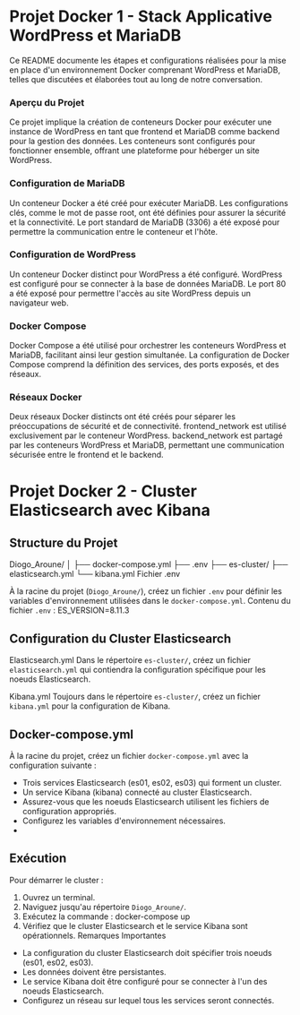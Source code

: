 # Projet Docker 1 - Stack Applicative WordPress et MariaDB
Ce README documente les étapes et configurations réalisées pour la mise en place d'un environnement Docker comprenant WordPress et MariaDB, telles que discutées et élaborées tout au long de notre conversation.

### Aperçu du Projet
Ce projet implique la création de conteneurs Docker pour exécuter une instance de WordPress en tant que frontend et MariaDB comme backend pour la gestion des données. Les conteneurs sont configurés pour fonctionner ensemble, offrant une plateforme pour héberger un site WordPress.

### Configuration de MariaDB
Un conteneur Docker a été créé pour exécuter MariaDB.
Les configurations clés, comme le mot de passe root, ont été définies pour assurer la sécurité et la connectivité.
Le port standard de MariaDB (3306) a été exposé pour permettre la communication entre le conteneur et l'hôte.

### Configuration de WordPress
Un conteneur Docker distinct pour WordPress a été configuré.
WordPress est configuré pour se connecter à la base de données MariaDB.
Le port 80 a été exposé pour permettre l'accès au site WordPress depuis un navigateur web.

### Docker Compose
Docker Compose a été utilisé pour orchestrer les conteneurs WordPress et MariaDB, facilitant ainsi leur gestion simultanée.
La configuration de Docker Compose comprend la définition des services, des ports exposés, et des réseaux.

### Réseaux Docker
Deux réseaux Docker distincts ont été créés pour séparer les préoccupations de sécurité et de connectivité.
frontend_network est utilisé exclusivement par le conteneur WordPress.
backend_network est partagé par les conteneurs WordPress et MariaDB, permettant une communication sécurisée entre le frontend et le backend.


# Projet Docker 2 - Cluster Elasticsearch avec Kibana

## Structure du Projet
Diogo_Aroune/
│
├── docker-compose.yml
├── .env
├── es-cluster/
├── elasticsearch.yml
└── kibana.yml
Fichier .env

À la racine du projet (`Diogo_Aroune/`), créez un fichier `.env` pour définir les variables
d'environnement utilisées dans le `docker-compose.yml`.
Contenu du fichier `.env` :
ES_VERSION=8.11.3

## Configuration du Cluster Elasticsearch

Elasticsearch.yml
Dans le répertoire `es-cluster/`, créez un fichier `elasticsearch.yml` qui contiendra la
configuration spécifique pour les noeuds Elasticsearch.

Kibana.yml
Toujours dans le répertoire `es-cluster/`, créez un fichier `kibana.yml` pour la configuration
de Kibana.

## Docker-compose.yml
À la racine du projet, créez un fichier `docker-compose.yml` avec la configuration suivante :
- Trois services Elasticsearch (es01, es02, es03) qui forment un cluster.
- Un service Kibana (kibana) connecté au cluster Elasticsearch.
- Assurez-vous que les noeuds Elasticsearch utilisent les fichiers de configuration
appropriés.
- Configurez les variables d'environnement nécessaires.
- 
## Exécution
Pour démarrer le cluster :
1. Ouvrez un terminal.
2. Naviguez jusqu'au répertoire `Diogo_Aroune/`.
3. Exécutez la commande :
docker-compose up
4. Vérifiez que le cluster Elasticsearch et le service Kibana sont opérationnels.
Remarques Importantes
- La configuration du cluster Elasticsearch doit spécifier trois noeuds (es01, es02, es03).
- Les données doivent être persistantes.
- Le service Kibana doit être configuré pour se connecter à l'un des noeuds Elasticsearch.
- Configurez un réseau sur lequel tous les services seront connectés.
